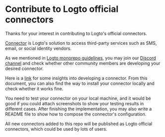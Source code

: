 # Contribute to Logto official connectors

Thanks for your interest in contributing to Logto's official connectors.

[Connector](https://docs.logto.io/docs/references/connectors/) is Logto's solution to access third-party services such as SMS, email, or social identity vendors.

As we mentioned in [Logto monorepo guidelines](https://github.com/logto-io/logto/blob/master/.github/CONTRIBUTING.md), you may join our [Discord channel](https://discord.gg/cyWnux4cH6) and check whether other community members are developing your desired connector.

Here is a [link](https://docs.logto.io/docs/recipes/create-your-connector/) for some insights into developing a connector. From this document, you can also find the way to install your connector locally and check whether it works fine.

You need to test your connector on your local machine, and it would be good if you could attach screenshots to show your testing results in different cases. After finishing the implementation, you may also write a README file to show how to compose the connector's configuration.

All new connectors added to this repo will be published as Logto official connectors, which could be used by lots of users.
